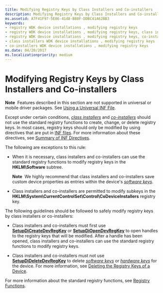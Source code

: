 ```yaml
---
title: Modifying Registry Keys by Class Installers and Co-installers
description: Modifying Registry Keys by Class Installers and Co-installers
ms.assetid: A7F41F97-5E06-41d8-B80F-DDBC41A62BB3
keywords:
- registry WDK device installations , modifying registry keys
- registry WDK device installations , modifying registry keys, class installers
- registry WDK device installations , modifying registry keys, co-installers
- class installers WDK device installations , modifying registry keys
- co-installers WDK device installations , modifying registry keys
ms.date: 04/20/2017
ms.localizationpriority: medium
---
```


# Modifying Registry Keys by Class Installers and Co-installers


**Note**  Features described in this section are not supported in universal or mobile driver packages. See [Using a Universal INF File](using-a-universal-inf-file.md).

 

Except under certain conditions, [*class installers*](https://msdn.microsoft.com/library/windows/hardware/ff556274#wdkgloss-class-installer) and [*co-installers*](https://msdn.microsoft.com/library/windows/hardware/ff556274#wdkgloss-co-installer) should not use the standard registry functions to create, change, or delete registry keys. In most cases, registry keys should only be modified by using directives that are put in [INF files](inf-files.md). For more information about these directives, see [Summary of INF Directives](summary-of-inf-directives.md).

The following are exceptions to this rule:

-   When it is necessary, class installers and co-installers can use the standard registry functions to modify registry keys in the **HKLM\\Software** subtree.

    **Note**  We highly recommend that class installers and co-installers save custom device properties as entries within the device's [*software keys*](https://msdn.microsoft.com/library/windows/hardware/ff556336#wdkgloss-software-key).

     

-   Class installers and co-installers are permitted to modify subkeys in the **HKLM\\System\\CurrentControlSet\\Control\\CoDeviceInstallers** registry key.

The following guidelines should be followed to safely modify registry keys by class installers or co-installers:

-   Class installers and co-installers must first use [**SetupDiCreateDevRegKey**](https://msdn.microsoft.com/library/windows/hardware/ff550973) or [**SetupDiOpenDevRegKey**](https://msdn.microsoft.com/library/windows/hardware/ff552079) to open handles to the registry keys that will be modified. After a handle has been opened, class installers and co-installers can use the standard registry functions to modify registry keys.

-   Class installers and co-installers must not use [**SetupDiDeleteDevRegKey**](https://msdn.microsoft.com/library/windows/hardware/ff550991) to delete [*software keys*](https://msdn.microsoft.com/library/windows/hardware/ff556336#wdkgloss-software-key) or [*hardware keys*](https://msdn.microsoft.com/library/windows/hardware/ff556288#wdkgloss-hardware-key) for the device. For more information, see [Deleting the Registry Keys of a Device](deleting-the-registry-keys-of-a-device.md).

For more information about the standard registry functions, see [Registry Functions](http://go.microsoft.com/fwlink/p/?linkid=194529).

 

 





